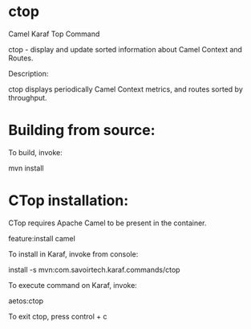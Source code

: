 ctop
====

Camel Karaf Top Command

 ctop - display and update sorted information about Camel Context and Routes.

Description:

 ctop displays periodically Camel Context metrics, and routes sorted by throughput.

Building from source:
===

To build, invoke:
 
 mvn install

CTop installation:
===

CTop requires Apache Camel to be present in the container.

 feature:install camel


To install in Karaf, invoke from console:

 install -s mvn:com.savoirtech.karaf.commands/ctop


To execute command on Karaf, invoke:

 aetos:ctop


To exit ctop, press control + c

